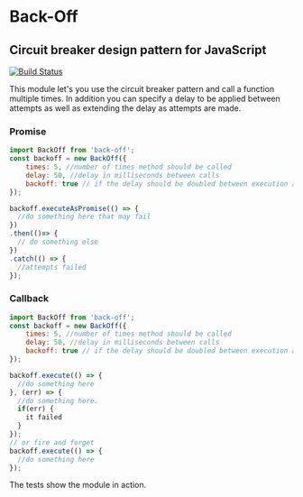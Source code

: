 # Back-Off
## Circuit breaker design pattern for JavaScript
[![Build Status](https://travis-ci.org/Kevnz/back-off.svg?branch=master)](https://travis-ci.org/Kevnz/back-off)

This module let's you use the circuit breaker pattern and call a function multiple times. In addition you can specify a delay to be applied between attempts as well as extending the delay as attempts are made.

### Promise
```js
import BackOff from 'back-off';
const backoff = new BackOff({ 
    times: 5, //number of times method should be called
    delay: 50, //delay in milliseconds between calls
    backoff: true // if the delay should be doubled between execution attempts
});

backoff.executeAsPromise(() => {
  //do something here that may fail
})
.then(()=> {
  // do something else
})
.catch(() => {
  //attempts failed
});

```

### Callback
```js
import BackOff from 'back-off';
const backoff = new BackOff({ 
    times: 5, //number of times method should be called
    delay: 50, //delay in milliseconds between calls
    backoff: true // if the delay should be doubled between execution attempts
});

backoff.execute(() => {
  //do something here
}, (err) => {
  //do something here.
  if(err) {
    it failed
  }
});
// or fire and forget
backoff.execute(() => {
  //do something here
});
```

The tests show the module in action.
